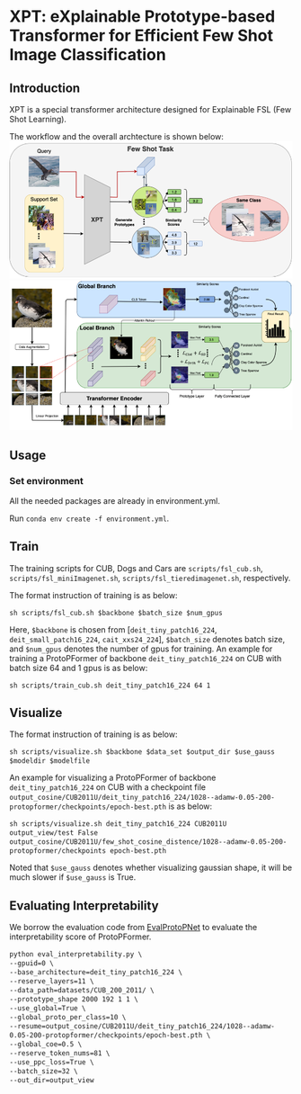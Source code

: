 # XPT: eXplainable Prototype-based Transformer for Efficient Few Shot Image Classification

## Introduction
XPT is a special transformer architecture designed for Explainable FSL (Few Shot Learning).  

The workflow and the overall archtecture is shown below: 
![img](./images/workflow.png)
![img2](./images/architecture.png)

## Usage
### Set environment
All the needed packages are already in environment.yml.

Run  ``` conda env create -f environment.yml ```. 

## Train

The training scripts for CUB, Dogs and Cars are `scripts/fsl_cub.sh`, `scripts/fsl_miniImagenet.sh`, `scripts/fsl_tieredimagenet.sh`, respectively.

The format instruction of training is as below:

```
sh scripts/fsl_cub.sh $backbone $batch_size $num_gpus
```

Here, `$backbone` is chosen from [`deit_tiny_patch16_224`, `deit_small_patch16_224`, `cait_xxs24_224`], `$batch_size` denotes batch size, and `$num_gpus` denotes the number of gpus for training. An example for training a ProtoPFormer of backbone `deit_tiny_patch16_224` on CUB with batch size 64 and 1 gpus is as below:

```
sh scripts/train_cub.sh deit_tiny_patch16_224 64 1
```

## Visualize

The format instruction of training is as below:

```
sh scripts/visualize.sh $backbone $data_set $output_dir $use_gauss $modeldir $modelfile
```

An example for visualizing a ProtoPFormer of backbone `deit_tiny_patch16_224` on CUB with a checkpoint file `output_cosine/CUB2011U/deit_tiny_patch16_224/1028--adamw-0.05-200-protopformer/checkpoints/epoch-best.pth` is as below:

```
sh scripts/visualize.sh deit_tiny_patch16_224 CUB2011U output_view/test False output_cosine/CUB2011U/few_shot_cosine_distence/1028--adamw-0.05-200-protopformer/checkpoints epoch-best.pth 
```

Noted that `$use_gauss` denotes whether visualizing gaussian shape, it will be much slower if `$use_gauss` is True.

## Evaluating Interpretability

We borrow the evaluation code from [EvalProtoPNet](https://github.com/hqhQAQ/EvalProtoPNet) to evaluate the interpretability score of ProtoPFormer.

```
python eval_interpretability.py \
--gpuid=0 \
--base_architecture=deit_tiny_patch16_224 \
--reserve_layers=11 \
--data_path=datasets/CUB_200_2011/ \
--prototype_shape 2000 192 1 1 \
--use_global=True \
--global_proto_per_class=10 \
--resume=output_cosine/CUB2011U/deit_tiny_patch16_224/1028--adamw-0.05-200-protopformer/checkpoints/epoch-best.pth \
--global_coe=0.5 \
--reserve_token_nums=81 \
--use_ppc_loss=True \
--batch_size=32 \
--out_dir=output_view
```
